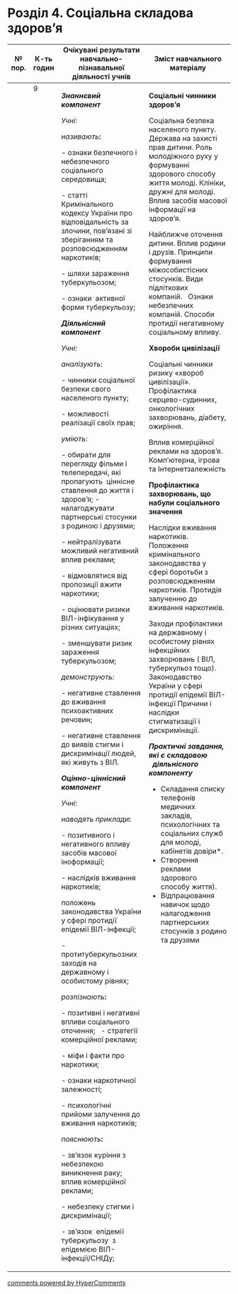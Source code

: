 <div id="hypercomments_widget" class="js-hypercomments-widget invisible"></div>

# Розділ 4. Соціальна складова здоров’я 

<table>
  <tr>
    <td width="10%" align="center"><b>№ пор.</b></td>
    <td width="10%" align="center"><b>К-ть годин</b></td>
    <td width="40%" align="center"><b>Очікувані результати навчально-пізнавальної діяльності учнів</b></td>
    <td width="40%" align="center"><b>Зміст навчального матеріалу</b></td>
  </tr>
<tbody>
  <tr>
<td width="10%" style="vertical-align:top !important;"></td>
<td width="10%" style="vertical-align:top !important;">9</td>
    <td width="40%" style="vertical-align:top !important;">
<p><strong><em>Знаннєвий компонент</em></strong></p>
<p><em>Учні:</em></p>
<p><em>називають</em><strong>:</strong></p>
<p>- ознаки безпечного і небезпечного соціального середовища; &nbsp;&nbsp;</p>
<p>- статті Кримінального кодексу України про відповідальність за злочини, пов&rsquo;язані зі зберіганням та розповсюдженням наркотиків;</p>
<p>- шляхи зараження туберкульозом;</p>
<p>- ознаки&nbsp; активної форми туберкульозу;</p>
<p><strong><em>Діяльнісний компонент</em></strong></p>
<p><em>Учні:</em></p>
<p><em>аналізують:</em></p>
<p>- чинники соціальної безпеки свого населеного пункту;</p>
<p>- можливості реалізації своїх прав;&nbsp;</p>
<p><em>уміють:</em></p>
<p>- обирати для перегляду фільми і телепередачі, які пропагують&nbsp; ціннісне ставлення до життя і здоров&rsquo;я; - налагоджувати партнерські стосунки з родиною і друзями;</p>
<p>- нейтралізувати можливий негативний вплив реклами;</p>
<p>- відмовлятися від пропозиції вжити наркотики;</p>
<p>- оцінювати ризики ВІЛ-інфікування у різних ситуаціях;</p>
<p>- зменшувати ризик зараження туберкульозом;</p>
<p><em>демонструють:</em></p>
<p>- негативне ставлення до вживання психоактивних речовин;</p>
<p>- негативне ставлення до виявів стигми і дискримінації людей, які живуть з ВІЛ.</p>
<p><strong><em>Оцінно-ціннісний компонент</em></strong></p>
<p><em>Учні:</em></p>
<p><em>наводять приклади</em><strong>: </strong></p>
<p>- позитивного і негативного впливу засобів масової іноформації;</p>
<p>- наслідків вживання наркотиків;</p>
<p>положень законодавства України у сфері протидії епідемії ВІЛ-інфекції;</p>
<p>- протитуберкульозних заходів на державному і особистому рівнях;</p>
<p><em>розпізнають</em><strong>: </strong></p>
<p>- позитивні і негативні впливи соціального оточення; &nbsp;&nbsp;- стратегії&nbsp; комерційної реклами;</p>
<p>- міфи і факти про наркотики;</p>
<p>- ознаки наркотичної залежності;</p>
<p>- психологічні прийоми залучення до вживання наркотиків;</p>
<p><em>пояснюють</em><strong>: </strong>&nbsp;</p>
<p>- зв&rsquo;язок куріння з небезпекою виникнення раку; вплив комерційної реклами;</p>
<p>- небезпеку стигми і дискримінації;</p>
<p>- зв&rsquo;язок&nbsp; епідемії туберкульозу&nbsp; з епідемією ВІЛ-інфекції/СНІДу;</p>
</td>
    <td width="40%" style="vertical-align:top !important;">
<p><strong>Соціальні чинники здоров&rsquo;я </strong></p>
<p>Соціальна безпека населеного пункту. Держава на захисті прав дитини. Роль&nbsp;&nbsp; молодіжного руху у формуванні здорового способу життя молоді. Клініки, дружні для молоді. Вплив засобів масової інформації на здоров&rsquo;я.</p>
<p>Найближче оточення дитини. Вплив родини і друзів. Принципи формування міжособистісних стосунків. Види підліткових компаній.&nbsp;&nbsp; Ознаки небезпечних компаній. Способи протидії негативному соціальному впливу.</p>
<p><strong>Хвороби цивілізації</strong></p>
<p>Соціальні чинники ризику &laquo;хвороб цивілізації&raquo;. Профілактика серцево-судинних, онкологічних захворювань, діабету, ожиріння.</p>
<p>Вплив комерційної реклами на здоров&rsquo;я. Комп&rsquo;ютерна, ігрова та Інтернетзалежність</p>
<p><strong>Профілактика захворювань, що набули соціального значення</strong></p>
<p>Наслідки вживання наркотиків. Положення кримінального законодавства у сфері боротьби з розповсюдженням наркотиків. Протидія залученню до вживання наркотиків.</p>
<p>Заходи профілактики на державному і особистому рівнях інфекційних захворювань ( ВІЛ, туберкульоз тощо). Законодавство України у сфері протидії епідемії ВІЛ-інфекції Причини і наслідки стигматизації і дискримінації.</p>
<p><strong><em>Практичні завдання, які є складовою &nbsp;&nbsp;діяльнісного компоненту</em></strong></p>
<ul>
<li>Складання списку телефонів медичних закладів, психологічних та соціальних служб для молоді, кабінетів довіри*.</li>
<li>Створення реклами здорового способу життя).</li>
<li>Відпрацювання навичок щодо налагодження партнерських стосунків з родино та друзями</li>
</ul>
 </td>
  </tr>
</tbody>
</table>

<div class="js-hypercomments-container">
<a href="http://hypercomments.com" class="hc-link" title="comments widget">comments powered by HyperComments</a>
</div>